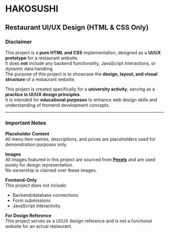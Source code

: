 # HAKOSUSHI  

## Restaurant UI/UX Design (HTML & CSS Only)  

### Disclaimer  

This project is a **pure HTML and CSS** implementation, designed as a **UI/UX prototype** for a restaurant website.  
It does **not** include any backend functionality, JavaScript interactions, or dynamic data handling.  
The purpose of this project is to showcase the **design, layout, and visual structure** of a restaurant website.  

This project is created specifically for a **university activity**, serving as a **practice in UI/UX design principles**.  
It is intended for **educational purposes** to enhance web design skills and understanding of frontend development concepts.  

---  

### Important Notes  

**Placeholder Content**  
All menu item names, descriptions, and prices are placeholders used for demonstration purposes only.  

**Images**  
All images featured in this project are sourced from **[Pexels](https://www.pexels.com/)** and are used purely for design representation.  
No ownership is claimed over these images.  

**Frontend-Only**  
This project does not include:  
- Backend/database connections  
- Form submissions  
- JavaScript interactivity  

**For Design Reference**  
This project serves as a UI/UX design reference and is not a functional website for an actual restaurant.  
